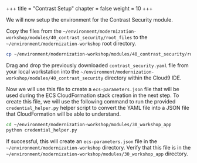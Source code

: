 +++
title = "Contrast Setup"
chapter = false
weight = 10
+++

We will now setup the environment for the Contrast Security module.

Copy the files from the `~/environment/modernization-workshop/modules/40_contrast_security/root_files` to the `~/environment/modernization-workshop` root directory.

```bash
cp ~/environment/modernization-workshop/modules/40_contrast_security/root_files/* ~/environment/modernization-workshop
```

Drag and drop the previously downloaded `contrast_security.yaml` file from your local workstation into the `~/environment/modernization-workshop/modules/40_contrast_security` directory within the Cloud9 IDE.

Now we will use this file to create a `ecs-parameters.json` file that will be used during the ECS CloudFormation stack creation in the next step. To create this file, we will use the following command to run the provided `credential_helper.py` helper script to convert the YAML file into a JSON file that CloudFormation will be able to understand.

```bash
cd ~/environment/modernization-workshop/modules/30_workshop_app
python credential_helper.py
```

If successful, this will create an `ecs-parameters.json` file in the `~/environment/modernization-workshop` directory. Verify that this file is in the `~/environment/modernization-workshop/modules/30_workshop_app` directory.
